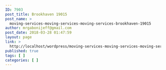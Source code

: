 ```yaml
---
ID: 7903
post_title: Brookhaven 19015
post_name: >
  moving-services-moving-services-moving-services-brookhaven-19015
author: mrgabonijeff@gmail.com
post_date: 2018-03-28 01:47:59
layout: page
link: >
  http://localhost/wordpress/moving-services-moving-services-moving-services-brookhaven-19015/
published: true
tags: [ ]
categories: [ ]
---
```

